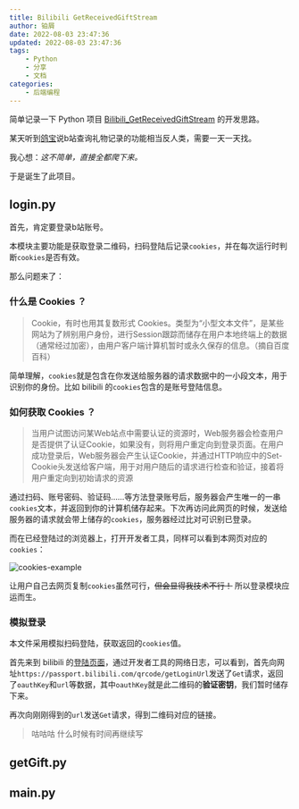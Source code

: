 ```yaml
---
title: Bilibili GetReceivedGiftStream
author: 铂屑
date: 2022-08-03 23:47:36
updated: 2022-08-03 23:47:36
tags:
    - Python
    - 分享
    - 文档
categories:
    - 后端编程
---
```


简单记录一下 Python 项目 [Bilibili_GetReceivedGiftStream](https://github.com/boxie123/Bilibili_GetReceivedGiftStream) 的开发思路。

某天听到[鸽宝](https://space.bilibili.com/1485569/)说b站查询礼物记录的功能相当反人类，需要一天一天找。

我心想：*这不简单，直接全都爬下来。*

于是诞生了此项目。

<!-- more -->

## login.py

首先，肯定要登录b站账号。

本模块主要功能是获取登录二维码，扫码登陆后记录`cookies`，并在每次运行时判断`cookies`是否有效。

那么问题来了：

### 什么是 Cookies ？

> Cookie，有时也用其复数形式 Cookies。类型为“小型文本文件”，是某些网站为了辨别用户身份，进行Session跟踪而储存在用户本地终端上的数据（通常经过加密），由用户客户端计算机暂时或永久保存的信息。（摘自百度百科）

简单理解，`cookies`就是包含在你发送给服务器的请求数据中的一小段文本，用于识别你的身份。比如 bilibili 的`cookies`包含的是账号登陆信息。

### 如何获取 Cookies ？

>当用户试图访问某Web站点中需要认证的资源时，Web服务器会检查用户是否提供了认证Cookie，如果没有，则将用户重定向到登录页面。在用户成功登录后，Web服务器会产生认证Cookie，并通过HTTP响应中的Set-Cookie头发送给客户端，用于对用户随后的请求进行检查和验证，接着将用户重定向到初始请求的资源

通过扫码、账号密码、验证码……等方法登录账号后，服务器会产生唯一的一串`cookies`文本，并返回到你的计算机储存起来。下次再访问此网页的时候，发送给服务器的请求就会带上储存的`cookies`，服务器经过比对可识别已登录。

而在已经登陆过的浏览器上，打开开发者工具，同样可以看到本网页对应的`cookies`：

![cookies-example](https://boxie123-1305125924.cos.ap-beijing.myqcloud.com/images/post/cookies-example.png)

让用户自己去网页复制`cookies`虽然可行，~~但会显得我技术不行！~~ 所以登录模块应运而生。

### 模拟登录

本文件采用模拟扫码登陆，获取返回的`cookies`值。

首先来到 bilibili 的[登陆页面](https://passport.bilibili.com/login)，通过开发者工具的网络日志，可以看到，首先向网址`https://passport.bilibili.com/qrcode/getLoginUrl`发送了`Get`请求，返回了`oauthKey`和`url`等数据，其中`oauthKey`就是此二维码的**验证密钥**，我们暂时储存下来。

再次向刚刚得到的`url`发送`Get`请求，得到二维码对应的链接。

> 咕咕咕 什么时候有时间再继续写

## getGift.py

## main.py
